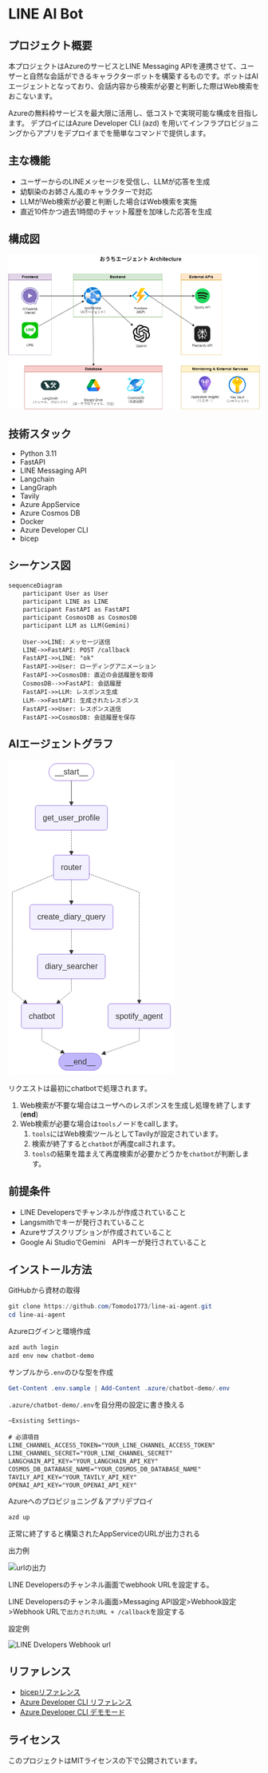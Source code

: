 # LINE AI Bot

## プロジェクト概要

本プロジェクトはAzureのサービスとLINE Messaging APIを連携させて、ユーザーと自然な会話ができるキャラクターボットを構築するものです。ボットはAIエージェントとなっており、会話内容から検索が必要と判断した際はWeb検索をおこないます。

Azureの無料枠サービスを最大限に活用し、低コストで実現可能な構成を目指します。
デプロイにはAzure Developer CLI (azd) を用いてインフラプロビジョニングからアプリをデプロイまでを簡単なコマンドで提供します。

## 主な機能

- ユーザーからのLINEメッセージを受信し、LLMが応答を生成
- 幼馴染のお姉さん風のキャラクターで対応
- LLMがWeb検索が必要と判断した場合はWeb検索を実施
- 直近10件かつ過去1時間のチャット履歴を加味した応答を生成

## 構成図

![構成図](./images/architecture.png)

## 技術スタック

- Python 3.11
- FastAPI
- LINE Messaging API
- Langchain
- LangGraph
- Tavily
- Azure AppService
- Azure Cosmos DB
- Docker
- Azure Developer CLI
- bicep

## シーケンス図

```mermaid
sequenceDiagram
    participant User as User
    participant LINE as LINE
    participant FastAPI as FastAPI
    participant CosmosDB as CosmosDB
    participant LLM as LLM(Gemini)

    User->>LINE: メッセージ送信
    LINE->>FastAPI: POST /callback
    FastAPI->>LINE: "ok"
    FastAPI->>User: ローディングアニメーション
    FastAPI->>CosmosDB: 直近の会話履歴を取得
    CosmosDB-->>FastAPI: 会話履歴
    FastAPI->>LLM: レスポンス生成
    LLM-->>FastAPI: 生成されたレスポンス
    FastAPI->>User: レスポンス送信
    FastAPI->>CosmosDB: 会話履歴を保存
```

## AIエージェントグラフ

![urlの出力](./src/api/images/agent_graph.png)

リクエストは最初にchatbotで処理されます。

1. Web検索が不要な場合はユーザへのレスポンスを生成し処理を終了します(__end__)
2. Web検索が必要な場合は`tools`ノードをcallします。
   1. `tools`にはWeb検索ツールとしてTavilyが設定されています。
   2. 検索が終了すると`chatbot`が再度callされます。
   3. `tools`の結果を踏まえて再度検索が必要かどうかを`chatbot`が判断します。

## 前提条件

- LINE Developersでチャンネルが作成されていること
- Langsmithでキーが発行されていること
- Azureサブスクリプションが作成されていること
- Google Ai StudioでGemini　APIキーが発行されていること

## インストール方法

GitHubから資材の取得

```powershell
git clone https://github.com/Tomodo1773/line-ai-agent.git
cd line-ai-agent
```

Azureログインと環境作成

```powershell
azd auth login
azd env new chatbot-demo
```

サンプルから`.env`のひな型を作成

```powershell
Get-Content .env.sample | Add-Content .azure/chatbot-demo/.env
```

`.azure/chatbot-demo/.env`を自分用の設定に書き換える

```env:.env
~Exsisting Settings~

# 必須項目
LINE_CHANNEL_ACCESS_TOKEN="YOUR_LINE_CHANNEL_ACCESS_TOKEN"
LINE_CHANNEL_SECRET="YOUR_LINE_CHANNEL_SECRET"
LANGCHAIN_API_KEY="YOUR_LANGCHAIN_API_KEY"
COSMOS_DB_DATABASE_NAME="YOUR_COSMOS_DB_DATABASE_NAME"
TAVILY_API_KEY="YOUR_TAVILY_API_KEY"
OPENAI_API_KEY="YOUR_OPENAI_API_KEY"
```

Azureへのプロビジョニング＆アプリデプロイ

```powershell
azd up
```

正常に終了すると構築されたAppServiceのURLが出力される

出力例

![urlの出力](./images/azd_output.png)

LINE Developersのチャンネル画面でwebhook URLを設定する。

LINE Developersのチャンネル画面>Messaging API設定>Webhook設定>Webhook URLで`出力されたURL + /callback`を設定する

設定例

![LINE Dvelopers Webhook url](./images/line_webhook_url.png)

## リファレンス

- [bicepリファレンス](https://learn.microsoft.com/en-us/azure/templates/microsoft.web/serverfarms?pivots=deployment-language-bicep#appserviceplanproperties)
- [Azure Developer CLI リファレンス](https://learn.microsoft.com/ja-jp/azure/developer/azure-developer-cli/reference#azd-hooks)
- [Azure Developer CLI デモモード](https://learn.microsoft.com/ja-jp/azure/developer/azure-developer-cli/manage-environment-variables#enable-demo-mode)

## ライセンス

このプロジェクトはMITライセンスの下で公開されています。
